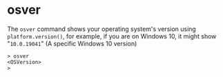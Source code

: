 # osver

The `osver` command shows your operating system's version using `platform.version()`, for example, if you are on Windows 10, it might show "`10.0.19041`" (A specific Windows 10 version)

```
> osver
<OSVersion>
> 
```

